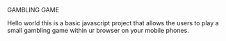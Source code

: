 GAMBLING GAME 

Hello world this is a basic javascript project that allows the users to play a small gambling game within ur browser on your mobile phones.
